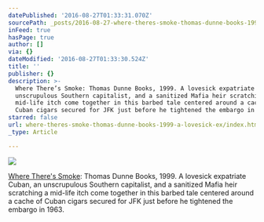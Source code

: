 ```yaml
---
datePublished: '2016-08-27T01:33:31.070Z'
sourcePath: _posts/2016-08-27-where-theres-smoke-thomas-dunne-books-1999-a-lovesick-ex.md
inFeed: true
hasPage: true
author: []
via: {}
dateModified: '2016-08-27T01:33:30.524Z'
title: ''
publisher: {}
description: >-
  Where There’s Smoke: Thomas Dunne Books, 1999. A lovesick expatriate Cuban, an
  unscrupulous Southern capitalist, and a sanitized Mafia heir scratching a
  mid-life itch come together in this barbed tale centered around a cache of
  Cuban cigars secured for JFK just before he tightened the embargo in 1963.
starred: false
url: where-theres-smoke-thomas-dunne-books-1999-a-lovesick-ex/index.html
_type: Article

---
```

![](https://the-grid-user-content.s3-us-west-2.amazonaws.com/771fa199-179a-4c5c-a3d9-46f453c1b696.jpg)

[Where There's Smoke][0]: Thomas Dunne Books, 1999\. A lovesick expatriate Cuban, an unscrupulous Southern capitalist, and a sanitized Mafia heir scratching a mid-life itch come together in this barbed tale centered around a cache of Cuban cigars secured for JFK just before he tightened the embargo in 1963\.

[0]: https://www.amazon.com/Where-Theres-Smoke-Mel-McKinney/dp/0312206232/ref=melmckinney "Where There's Smoke"